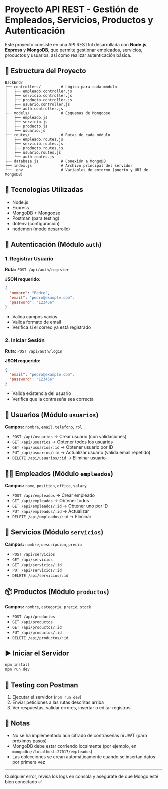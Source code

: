 # Proyecto API REST - Gestión de Empleados, Servicios, Productos y Autenticación

Este proyecto consiste en una API RESTful desarrollada con **Node.js**, **Express** y **MongoDB**, que permite gestionar empleados, servicios, productos y usuarios, así como realizar autenticación básica.

## 📁 Estructura del Proyecto

```
BackEnd/
├── controllers/         # Lógica para cada módulo
│   ├── empleado.controller.js
│   ├── servicio.controller.js
│   ├── producto.controller.js
│   ├── usuario.controller.js
│   └── auth.controller.js
├── models/              # Esquemas de Mongoose
│   ├── empleado.js
│   ├── servicio.js
│   ├── producto.js
│   └── usuario.js
├── routes/              # Rutas de cada módulo
│   ├── empleado.routes.js
│   ├── servicio.routes.js
│   ├── producto.routes.js
│   ├── usuario.routes.js
│   └── auth.routes.js
├── database.js          # Conexión a MongoDB
├── index.js             # Archivo principal del servidor
└── .env                 # Variables de entorno (puerto y URI de MongoDB)
```

## 🚀 Tecnologías Utilizadas

* Node.js
* Express
* MongoDB + Mongoose
* Postman (para testing)
* dotenv (configuración)
* nodemon (modo desarrollo)

## 🔐 Autenticación (Módulo `auth`)

### 1. Registrar Usuario

**Ruta:** `POST /api/auth/register`

**JSON requerido:**

```json
{
  "nombre": "Pedro",
  "email": "pedro@example.com",
  "password": "123456"
}
```

* Valida campos vacíos
* Valida formato de email
* Verifica si el correo ya está registrado

### 2. Iniciar Sesión

**Ruta:** `POST /api/auth/login`

**JSON requerido:**

```json
{
  "email": "pedro@example.com",
  "password": "123456"
}
```

* Valida existencia del usuario
* Verifica que la contraseña sea correcta

## 👤 Usuarios (Módulo `usuarios`)

**Campos:** `nombre`, `email`, `telefono`, `rol`

* `POST /api/usuarios` → Crear usuario (con validaciones)
* `GET /api/usuarios` → Obtener todos los usuarios
* `GET /api/usuarios/:id` → Obtener usuario por ID
* `PUT /api/usuarios/:id` → Actualizar usuario (valida email repetido)
* `DELETE /api/usuarios/:id` → Eliminar usuario

## 👨‍💼 Empleados (Módulo `empleados`)

**Campos:** `name`, `position`, `office`, `salary`

* `POST /api/empleados` → Crear empleado
* `GET /api/empleados` → Obtener todos
* `GET /api/empleados/:id` → Obtener uno por ID
* `PUT /api/empleados/:id` → Actualizar
* `DELETE /api/empleados/:id` → Eliminar

## 🧰 Servicios (Módulo `servicios`)

**Campos:** `nombre`, `descripcion`, `precio`

* `POST /api/servicios`
* `GET /api/servicios`
* `GET /api/servicios/:id`
* `PUT /api/servicios/:id`
* `DELETE /api/servicios/:id`

## 📦 Productos (Módulo `productos`)

**Campos:** `nombre`, `categoria`, `precio`, `stock`

* `POST /api/productos`
* `GET /api/productos`
* `GET /api/productos/:id`
* `PUT /api/productos/:id`
* `DELETE /api/productos/:id`

## ▶️ Iniciar el Servidor

```bash
npm install
npm run dev
```

## 🧪 Testing con Postman

1. Ejecutar el servidor (`npm run dev`)
2. Enviar peticiones a las rutas descritas arriba
3. Ver respuestas, validar errores, insertar o editar registros

## 📌 Notas

* No se ha implementado aún cifrado de contraseñas ni JWT (para próximos pasos)
* MongoDB debe estar corriendo localmente (por ejemplo, en `mongodb://localhost:27017/empleados`)
* Las colecciones se crean automáticamente cuando se insertan datos por primera vez

---

Cualquier error, revisa los logs en consola y asegúrate de que Mongo esté bien conectado ✅
